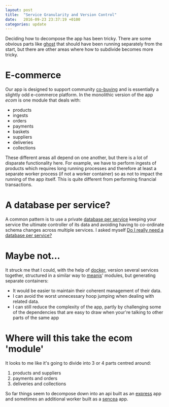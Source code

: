 ```yaml
---
layout: post
title:  "Service Granularity and Version Control"
date:   2016-09-23 23:37:19 +0100
categories: update
---
```

Deciding how to decompose the app has been tricky. There are some obvious parts
like [ghost](https://ghost.org/) that should have been running separately from
the start, but there are other areas where how to subdivide becomes more tricky.

# E-commerce

Our app is designed to support community 
[co-buying](https://en.wikipedia.org/wiki/Co-buying) and is essentially a 
slightly odd e-commerce platform. In the monolithic version of the app *ecom* is 
one module that deals with:

* products
* ingests
* orders
* payments
* baskets
* suppliers
* deliveries
* collections

These different areas all depend on one another, but there is a lot of disparate
functionality here. For example, we have to perform ingests of products which 
requires long running processes and therefore at least a separate worker process
(if not a worker container) so as not to impact the running of the app itself. 
This is quite different from performing financial transactions.

# A database per service?

A common pattern is to use a private
[database per service](http://microservices.io/patterns/data/database-per-service.html)
keeping your service the ultimate controller of its data and avoiding having to
co-ordinate schema changes across multiple services. I asked myself 
[Do I really need a database per service?](https://plainoldobjects.com/2015/09/02/does-each-microservice-really-need-its-own-database-2/)

# Maybe not...

It struck me that I could, with the help of [docker](https://www.docker.com/),
version several services together, structured in a similar way to 
[meanjs](meanjs.org)' modules, but generating separate containers: 

* It would be easier to maintain their coherent management of their data.
* I can avoid the worst unnecessary hoop jumping when dealing with related data.
* I can still reduce the complexity of the app, partly by challenging some of
the dependencies that are easy to draw when your're talking to other parts of the same app

# Where will this take the ecom 'module'

It looks to me like it's going to divide into 3 or 4 parts centred around:

1. products and suppliers
1. payments and orders
1. deliveries and collections

So far things seem to decompose down into an api built as an 
[express](https://expressjs.com/) app and sometimes an additional worker built 
as a [sencea](http://senecajs.org/) app.


